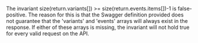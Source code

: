 The invariant size(return.variants[]) >= size(return.events.items[])-1 is false-positive. The reason for this is that the Swagger definition provided does not guarantee that the 'variants' and 'events' arrays will always exist in the response. If either of these arrays is missing, the invariant will not hold true for every valid request on the API.
